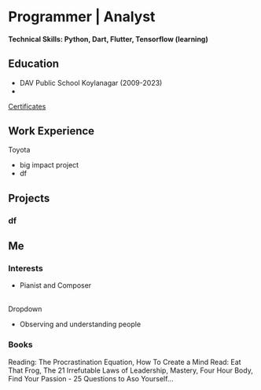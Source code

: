 # Programmer | Analyst

#### Technical Skills: Python, Dart, Flutter, Tensorflow (learning)

## Education
- DAV Public School Koylanagar (2009-2023)
- 
[Certificates](url)

## Work Experience
Toyota
- big impact project
- df

## Projects
### df

## Me
### Interests
- Pianist and Composer
<br> 
Dropdown

- Observing and understanding people

### Books

Reading: The Procrastination Equation, How To Create a Mind
Read: Eat That Frog, The 21 Irrefutable Laws of Leadership, Mastery, Four Hour Body, Find Your Passion - 25 Questions to Aso Yourself...
